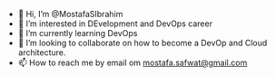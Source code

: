 - 👋 Hi, I’m @MostafaSIbrahim
- 👀 I’m interested in DEvelopment and DevOps career
- 🌱 I’m currently learning DevOps
- 💞️ I’m looking to collaborate on how to become a DevOp and Cloud architecture.
- 📫 How to reach me by email om mostafa.safwat@gmail.com

<!---
MostafaSIbrahim/MostafaSIbrahim is a ✨ special ✨ repository because its `README.md` (this file) appears on your GitHub profile.
You can click the Preview link to take a look at your changes.
--->
